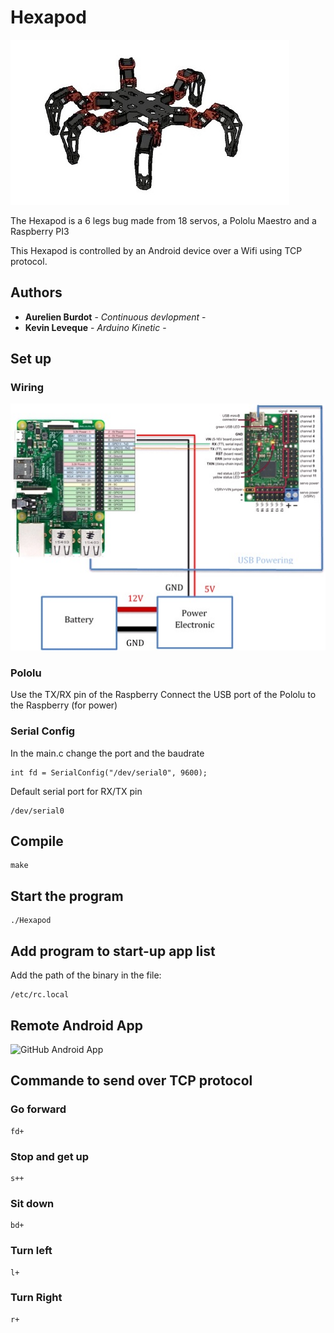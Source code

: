 # Hexapod

![Hexapod](/Doc/hexapod_meca.png?raw=true "Hexapod")

The Hexapod is a 6 legs bug made from 18 servos, a Pololu Maestro and a Raspberry PI3

This Hexapod is controlled by an Android device over a Wifi using TCP protocol.
## Authors
* **Aurelien Burdot** - *Continuous devlopment* -
* **Kevin Leveque** - *Arduino Kinetic* -

## Set up
### Wiring
![Wiring](/Doc/Wire_setup.jpg?raw=true "Wiring")

### Pololu
Use the TX/RX pin of the Raspberry
Connect the USB port of the Pololu to the Raspberry (for power)

### Serial Config
In the main.c change the port and the baudrate
```
int fd = SerialConfig("/dev/serial0", 9600);
```

Default serial port for RX/TX pin
```
/dev/serial0
```

## Compile

```
make
```

## Start the program

```
./Hexapod
```
## Add program to start-up app list

Add the path of the binary in the file:
```
/etc/rc.local
```
## Remote Android App

![GitHub Android App](https://github.com/AurelienBu/WowWeeRemote)

## Commande to send over TCP protocol

### Go forward
```
fd+
```

### Stop and get up
```
s++
```

### Sit down
```
bd+
```

### Turn left
```
l+
```

### Turn Right
```
r+
```
